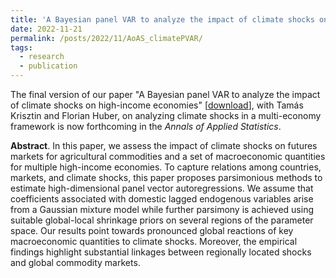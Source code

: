 ```yaml
---
title: 'A Bayesian panel VAR to analyze the impact of climate shocks on high-income economies'
date: 2022-11-21
permalink: /posts/2022/11/AoAS_climatePVAR/
tags:
  - research
  - publication
---
```


The final version of our paper "A Bayesian panel VAR to analyze the impact of climate shocks on high-income economies" [[download](https://t.co/l3EXMyaTsZ)], with Tamás Krisztin and Florian Huber, on analyzing climate shocks in a multi-economy framework is now forthcoming in the _Annals of Applied Statistics_. 

**Abstract**. In this paper, we assess the impact of climate shocks on futures markets for agricultural commodities and a set of macroeconomic quantities for multiple high-income economies. To capture relations among countries, markets, and climate shocks, this paper proposes parsimonious methods to estimate high-dimensional panel vector autoregressions. We assume that coefficients associated with domestic lagged endogenous variables arise from a Gaussian mixture model while further parsimony is achieved using suitable global-local shrinkage priors on several regions of the parameter space. Our results point towards pronounced global reactions of key macroeconomic quantities to climate shocks. Moreover, the empirical findings highlight substantial linkages between regionally located shocks and global commodity markets.
